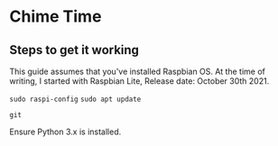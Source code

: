 # Chime Time

## Steps to get it working

This guide assumes that you've installed Raspbian OS. At the time of writing, I started with Raspbian Lite, Release date: October 30th 2021.

`sudo raspi-config`
`sudo apt update`
```sudo apt install \
git
```

Ensure Python 3.x is installed.

